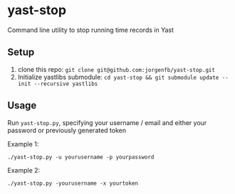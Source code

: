 # yast-stop
Command line utility to stop running time records in Yast

## Setup
1. clone this repo: ```git clone git@github.com:jorgenfb/yast-stop.git```
2. Initialize yastlibs submodule: ```cd yast-stop && git submodule update --init --recursive yastlibs```

## Usage
Run ```yast-stop.py```, specifying your username / email and either your password or previously generated token

Example 1: 
```
./yast-stop.py -u yourusername -p yourpassword
```

Example 2: 
```
./yast-stop.py -yourusername -x yourtoken
```
